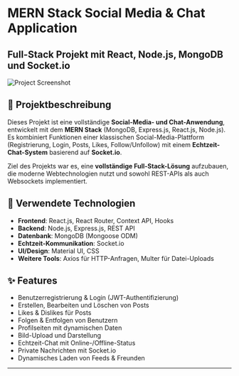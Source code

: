 # MERN Stack Social Media & Chat Application

## Full-Stack Projekt mit React, Node.js, MongoDB und Socket.io

![Project Screenshot](https://github.com/dein-benutzername/dein-repo-name/blob/main/screenshot.png)

## 📌 Projektbeschreibung
Dieses Projekt ist eine vollständige **Social-Media- und Chat-Anwendung**, entwickelt mit dem **MERN Stack** (MongoDB, Express.js, React.js, Node.js).  
Es kombiniert Funktionen einer klassischen Social-Media-Plattform (Registrierung, Login, Posts, Likes, Follow/Unfollow) mit einem **Echtzeit-Chat-System** basierend auf **Socket.io**.  

Ziel des Projekts war es, eine **vollständige Full-Stack-Lösung** aufzubauen, die moderne Webtechnologien nutzt und sowohl REST-APIs als auch Websockets implementiert.  

## 🚀 Verwendete Technologien
- **Frontend**: React.js, React Router, Context API, Hooks  
- **Backend**: Node.js, Express.js, REST API  
- **Datenbank**: MongoDB (Mongoose ODM)  
- **Echtzeit-Kommunikation**: Socket.io  
- **UI/Design**: Material UI, CSS  
- **Weitere Tools**: Axios für HTTP-Anfragen, Multer für Datei-Uploads  

## ✨ Features
- Benutzerregistrierung & Login (JWT-Authentifizierung)  
- Erstellen, Bearbeiten und Löschen von Posts  
- Likes & Dislikes für Posts  
- Folgen & Entfolgen von Benutzern  
- Profilseiten mit dynamischen Daten  
- Bild-Upload und Darstellung  
- Echtzeit-Chat mit Online-/Offline-Status  
- Private Nachrichten mit Socket.io  
- Dynamisches Laden von Feeds & Freunden  

---
